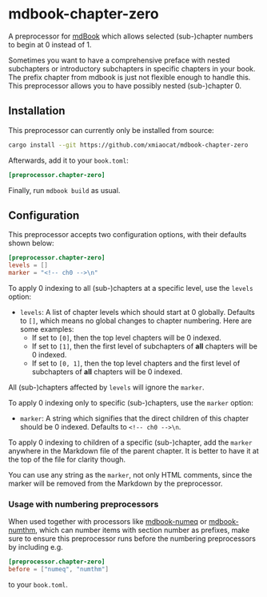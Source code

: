 # mdbook-chapter-zero

A preprocessor for [mdBook](https://github.com/rust-lang-nursery/mdBook) which
allows selected (sub-)chapter numbers to begin at 0 instead of 1.

Sometimes you want to have a comprehensive preface with nested subchapters 
or introductory subchapters in specific chapters in your book. 
The prefix chapter from mdbook is just not flexible enough to handle this. 
This preprocessor allows you to have possibly nested (sub-)chapter 0.

## Installation

This preprocessor can currently only be installed from source:
```bash
cargo install --git https://github.com/xmiaocat/mdbook-chapter-zero
```

Afterwards, add it to your `book.toml`:
```toml
[preprocessor.chapter-zero]
```

Finally, run `mdbook build` as usual.

## Configuration
This preprocessor accepts two configuration options, with their defaults 
shown below:
```toml
[preprocessor.chapter-zero]
levels = []
marker = "<!-- ch0 -->\n"
```
To apply 0 indexing to all (sub-)chapters at a specific level, use the
`levels` option:
- `levels`: A list of chapter levels which should start at 0 globally.
    Defaults to `[]`, which means no global changes to chapter numbering.
    Here are some examples:
    - If set to `[0]`, then the top level chapters will be 0 indexed.
    - If set to `[1]`, then the first level of subchapters of **all** chapters
        will be 0 indexed.
    - If set to `[0, 1]`, then the top level chapters and the first level of
        subchapters of **all** chapters will be 0 indexed.
    
All (sub-)chapters affected by `levels` will ignore the `marker`.

To apply 0 indexing only to specific (sub-)chapters, use the `marker` option:
- `marker`: A string which signifies that the direct children of this chapter
    should be 0 indexed. Defaults to `<!-- ch0 -->\n`.

To apply 0 indexing to children of a specific (sub-)chapter, add the `marker`
anywhere in the Markdown file of the parent chapter. It is better to have it at 
the top of the file for clarity though. 

You can use any string as the `marker`, not only HTML comments, since the
marker will be removed from the Markdown by the preprocessor. 

### Usage with numbering preprocessors
When used together with processors like 
[mdbook-numeq](https://github.com/yannickseurin/mdbook-numeq)
or
[mdbook-numthm](https://github.com/yannickseurin/mdbook-numthm),
which can number items with section number as prefixes, make sure to ensure
this preprocessor runs before the numbering preprocessors by including e.g.
```toml
[preprocessor.chapter-zero]
before = ["numeq", "numthm"]
```
to your `book.toml`.
